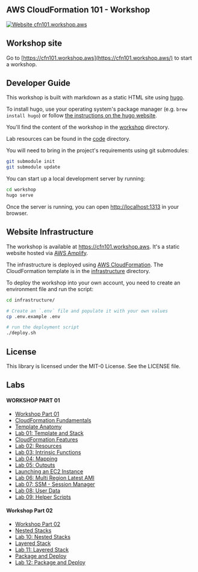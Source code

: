 ## AWS CloudFormation 101 - Workshop

[![Website cfn101.workshop.aws](https://img.shields.io/website-up-down-green-red/http/cfn101.workshop.aws.svg)](https://cfn101.workshop.aws/)

## Workshop site

Go to [https://cfn101.workshop.aws](https://cfn101.workshop.aws/) to start a workshop.

## Developer Guide

This workshop is built with markdown as a static HTML site using [hugo](http://gohugo.io).

To install hugo, use your operating system's package manager (e.g. `brew install hugo`) or follow [the instructions on the hugo website](https://gohugo.io/getting-started/installing).

You'll find the content of the workshop in the [workshop](./workshop) directory.

Lab resources can be found in the [code](code) directory.

You will need to bring in the project's requirements using git submodules:

```bash
git submodule init
git submodule update
```

You can start up a local development server by running:

```bash
cd workshop
hugo serve
```

Once the server is running, you can open <http://localhost:1313> in your browser.

## Website Infrastructure

The workshop is available at https://cfn101.workshop.aws. It's a static website
hosted via [AWS Amplify](https://aws.amazon.com/amplify/).

The infrastructure is deployed using [AWS CloudFormation](https://aws.amazon.com/cloudformation/). The CloudFormation template is in the [infrastructure](./infrastructure) directory.

To deploy the workshop into your own account, you need to create an environment file and run the script:

```bash
cd infrastructure/

# Create an `.env` file and populate it with your own values
cp .env.example .env

# run the deployment script
./deploy.sh
```

## License

This library is licensed under the MIT-0 License. See the LICENSE file.


## Labs 

#### WORKSHOP PART 01
- [Workshop Part 01](../workshop/content/30-workshop-part-01/_index.md)
- [CloudFormation Fundamentals](../cfn101-workshop-master/workshop/content/30-workshop-part-01/10-cloudformation-fundamentals/_index.html)
- [Template Anatomy](../cfn101-workshop-master/workshop/content/30-workshop-part-01/10-cloudformation-fundamentals/100-template-anatomy/_index.md)
- [Lab 01: Template and Stack](../cfn101-workshop-master/workshop/content/30-workshop-part-01/10-cloudformation-fundamentals/200-lab-01-stack/_index.md)
- [CloudFormation Features](../cfn101-workshop-master/workshop/content/30-workshop-part-01/20-cloudformation-features/_index.md)
- [Lab 02: Resources](../cfn101-workshop-master/workshop/content/30-workshop-part-01/20-cloudformation-features/100-lab-02-resources/_index.md)
- [Lab 03: Intrinsic Functions](../cfn101-workshop-master/workshop/content/30-workshop-part-01/20-cloudformation-features/200-lab-03-functions/_index.md)
- [Lab 04: Mapping](../cfn101-workshop-master/workshop/content/30-workshop-part-01/20-cloudformation-features/300-lab-04-mappings/_index.md)
- [Lab 05: Outputs](../cfn101-workshop-master/workshop/content/30-workshop-part-01/20-cloudformation-features/400-lab-05-outputs/_index.md)
- [Launching an EC2 Instance](../cfn101-workshop-master/workshop/content/30-workshop-part-01/30-launching-ec2/_index.md)
- [Lab 06: Multi Region Latest AMI](../cfn101-workshop-master/workshop/content/30-workshop-part-01/30-launching-ec2/100-lab-06-ami/_index.md)
- [Lab 07: SSM - Session Manager](../cfn101-workshop-master/workshop/content/30-workshop-part-01/30-launching-ec2/200-lab-07-session-manager/_index.md)
- [Lab 08: User Data](../cfn101-workshop-master/workshop/content/30-workshop-part-01/30-launching-ec2/300-lab-08-user-data/_index.md)
- [Lab 09: Helper Scripts](../cfn101-workshop-master/workshop/content/30-workshop-part-01/30-launching-ec2/400-lab-09-helper-scripts/_index.md)

#### Workshop Part 02
- [Workshop Part 02](../cfn101-workshop-master/workshop/content/40-workshop-part-02/_index.md)
- [Nested Stacks](../cfn101-workshop-master/workshop/content/40-workshop-part-02/10-nested-stacks/100-lab-10-nested-stacks/_index.md)
- [Lab 10: Nested Stacks](../cfn101-workshop-master/workshop/content/40-workshop-part-02/10-nested-stacks/_index.md)
- [Layered Stack](../cfn101-workshop-master/workshop/content/40-workshop-part-02/20-layered-stack/_index.md)
- [Lab 11: Layered Stack](../cfn101-workshop-master/workshop/content/40-workshop-part-02/20-layered-stack/100-lab-11-layered-stack/_index.md)
- [Package and Deploy](../cfn101-workshop-master/workshop/content/40-workshop-part-02/30-package-and-deploy/_index.md)
- [Lab 12: Package and Deploy](../cfn101-workshop-master/workshop/content/40-workshop-part-02/../50-next-steps/_index.md)